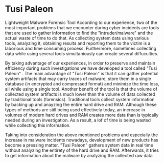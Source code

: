 # Tusi Paleon
Lightweight Malware Forensic Tool
According to our experience, two of the most important problems that we encounter during cyber incidents are tools that are used to gather information to find the "intruder/malware" and the actual waste of time to do that. As collecting system data using various tools, analyzing it, obtaining results and reporting them to the victim is a laborious and time consuming process. Furthermore, sometimes collecting data while using several tools simultaniously can create several diffuculties. 

By taking advantage of our experiences, in order to preserve and maintain efficiency during such investigations we have developed a tool called "Tusi Paleon" . The main advantage of "Tusi Paleon" is that it can gather potential system artifacts that may carry traces of malware, store them in a single database (in encrypted and compressed format) and minimize the time loss, all while using a single tool. Another benefit of the tool is that the volume of collected system artifacts is much lower than the volume of data collected by traditional tools (forensics). Traditional tools collect system information by backing up and anayzing the entire hard drive and RAM. Although these types of methods are still being used effectively today, an increase in volumes of modern hard drives and RAM creates more data than is typically needed during an investigation. As a result, a lof of time is being wasted while collecting this information.

Taking into consideration the above mentioned problems and especially the increase in malware incidents nowadays, development of new products has become a pressing matter. "Tusi Paleon" gathers system data in real time without analyzing the entirety of the hard drive and RAM. Afterwards, it tries to get information about the malware by analyzing the collected raw data
